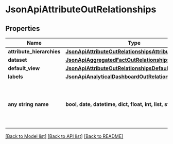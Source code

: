 # JsonApiAttributeOutRelationships


## Properties
Name | Type | Description | Notes
------------ | ------------- | ------------- | -------------
**attribute_hierarchies** | [**JsonApiAttributeOutRelationshipsAttributeHierarchies**](JsonApiAttributeOutRelationshipsAttributeHierarchies.md) |  | [optional] 
**dataset** | [**JsonApiAggregatedFactOutRelationshipsDataset**](JsonApiAggregatedFactOutRelationshipsDataset.md) |  | [optional] 
**default_view** | [**JsonApiAttributeOutRelationshipsDefaultView**](JsonApiAttributeOutRelationshipsDefaultView.md) |  | [optional] 
**labels** | [**JsonApiAnalyticalDashboardOutRelationshipsLabels**](JsonApiAnalyticalDashboardOutRelationshipsLabels.md) |  | [optional] 
**any string name** | **bool, date, datetime, dict, float, int, list, str, none_type** | any string name can be used but the value must be the correct type | [optional]

[[Back to Model list]](../README.md#documentation-for-models) [[Back to API list]](../README.md#documentation-for-api-endpoints) [[Back to README]](../README.md)


